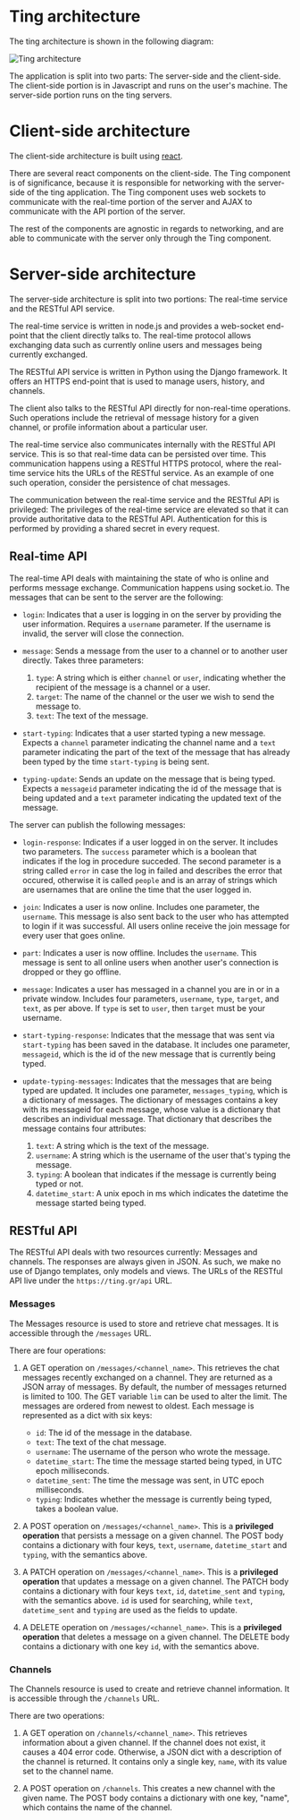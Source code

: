 # Ting architecture

The ting architecture is shown in the following diagram:

![Ting architecture](http://i.imgur.com/AdTsVNY.jpg)

The application is split into two parts: The server-side and the client-side.
The client-side portion is in Javascript and runs on the user's machine. The
server-side portion runs on the ting servers.

# Client-side architecture
The client-side architecture is built using
[react](http://facebook.github.io/react/).

There are several react components on the client-side. The Ting component is of
significance, because it is responsible for networking with the server-side of
the ting application. The Ting component uses web sockets to communicate with
the real-time portion of the server and AJAX to communicate with the API
portion of the server.

The rest of the components are agnostic in regards to networking, and are able
to communicate with the server only through the Ting component.

# Server-side architecture
The server-side architecture is split into two portions: The real-time service
and the RESTful API service.

The real-time service is written in node.js and provides a web-socket end-point
that the client directly talks to. The real-time protocol allows exchanging data
such as currently online users and messages being currently exchanged.

The RESTful API service is written in Python using the Django framework. It
offers an HTTPS end-point that is used to manage users, history, and channels.

The client also talks to the RESTful API directly for non-real-time operations.
Such operations include the retrieval of message history for a given channel,
or profile information about a particular user.

The real-time service also communicates internally with the RESTful API
service. This is so that real-time data can be persisted over time. This
communication happens using a RESTful HTTPS protocol, where the real-time
service hits the URLs of the RESTful service. As an example of one such
operation, consider the persistence of chat messages.

The communication between the real-time service and the RESTful API is
privileged: The privileges of the real-time service are elevated so that
it can provide authoritative data to the RESTful API. Authentication for
this is performed by providing a shared secret in every request.

## Real-time API

The real-time API deals with maintaining the state of who is online and performs
message exchange. Communication happens using socket.io. The messages that can
be sent to the server are the following:

* `login`: Indicates that a user is logging in on the server by providing the
  user information. Requires a `username` parameter. If the username is
  invalid, the server will close the connection.

* `message`: Sends a message from the user to a channel or to another user
  directly. Takes three parameters:

  1. `type`: A string which is either `channel` or `user`, indicating whether
     the recipient of the message is a channel or a user.
  2. `target`: The name of the channel or the user we wish to send the message
     to.
  3. `text`: The text of the message.

* `start-typing`: Indicates that a user started typing a new message. Expects
  a `channel` parameter indicating the channel name and a `text` parameter
  indicating the part of the text of the message that has already been typed
  by the time `start-typing` is being sent.

* `typing-update`: Sends an update on the message that is being typed. Expects
  a `messageid` parameter indicating the id of the message that is being updated
  and a `text` parameter indicating the updated text of the message.

The server can publish the following messages:

* `login-response`: Indicates if a user logged in on the server. It includes
  two parameters. The `success` parameter which is a boolean that indicates 
  if the log in procedure succeded. The second parameter is a string called `error` 
  in case the log in failed and describes the error that occured, otherwise it
  is called `people` and is an array of strings which are usernames that are 
  online the time that the user logged in.

* `join`: Indicates a user is now online. Includes one parameter, the
  `username`. This message is also sent back to the user who
  has attempted to login if it was successful. All users online
  receive the join message for every user that goes online.

* `part`: Indicates a user is now offline. Includes the `username`.
  This message is sent to all online users when another user's connection
  is dropped or they go offline.

* `message`: Indicates a user has messaged in a channel you are in or in a private
  window. Includes four parameters, `username`, `type`, `target`, and `text`,
  as per above. If `type` is set to `user`, then `target` must be your username.

* `start-typing-response`: Indicates that the message that was sent via `start-typing`
  has been saved in the database. It includes one parameter, `messageid`, which is
  the id of the new message that is currently being typed.

* `update-typing-messages`: Indicates that the messages that are being typed are updated.
  It includes one parameter, `messages_typing`, which is a dictionary of messages.
  The dictionary of messages contains a key with its messageid for each message, whose
  value is a dictionary that describes an individual message.
  That dictionary that describes the message contains four attributes:

  1. `text`: A string which is the text of the message.
  2. `username`: A string which is the username of the user that's typing the message.
  3. `typing`: A boolean that indicates if the message is currently being typed or not.
  4. `datetime_start`: A unix epoch in ms which indicates the datetime the message started being typed.

## RESTful API

The RESTful API deals with two resources currently: Messages and channels. The
responses are always given in JSON. As such, we make no use of Django templates,
only models and views. The URLs of the RESTful API live under the
`https://ting.gr/api` URL.

### Messages
The Messages resource is used to store and retrieve chat messages. It is
accessible through the `/messages` URL.

There are four operations:

1. A GET operation on `/messages/<channel_name>`. This retrieves the chat
   messages recently exchanged on a channel. They are returned as a JSON array
   of messages. By default, the number of messages returned is limited to 100.
   The GET variable `lim` can be used to alter the limit. The messages are
   ordered from newest to oldest. Each message is represented as a dict with
   six keys:

   * `id`: The id of the message in the database.
   * `text`: The text of the chat message.
   * `username`: The username of the person who wrote the message.
   * `datetime_start`: The time the message started being typed, in UTC epoch milliseconds.
   * `datetime_sent`: The time the message was sent, in UTC epoch milliseconds.
   * `typing`: Indicates whether the message is currently being typed,
      takes a boolean value.

2. A POST operation on `/messages/<channel_name>`. This is a **privileged
   operation** that persists a message on a given channel. The POST body
   contains a dictionary with four keys, `text`, `username`,
   `datetime_start` and `typing`, with the semantics above.

3. A PATCH operation on `/messages/<channel_name>`. This is a **privileged
   operation** that updates a message on a given channel. The PATCH body
   contains a dictionary with four keys `text`, `id`, `datetime_sent`
   and `typing`, with the semantics above. `id` is used for searching, while
   `text`, `datetime_sent` and `typing` are used as the fields to update.

4. A DELETE operation on `/messages/<channel_name>`. This is a **privileged
   operation** that deletes a message on a given channel. The DELETE body
   contains a dictionary with one key `id`, with the semantics above.

### Channels
The Channels resource is used to create and retrieve channel information.
It is accessible through the `/channels` URL.

There are two operations:

1. A GET operation on `/channels/<channel_name>`. This retrieves information
   about a given channel. If the channel does not exist, it causes a 404 error
   code. Otherwise, a JSON dict with a description of the channel is returned.
   It contains only a single key, `name`, with its value set to the channel
   name.

2. A POST operation on `/channels`. This creates a new channel with the given
   name. The POST body contains a dictionary with one key, "name", which
   contains the name of the channel.
